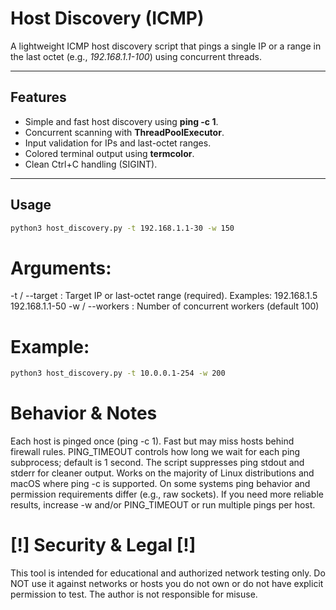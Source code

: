 # Host Discovery (ICMP) 

A lightweight ICMP host discovery script that pings a single IP or a range in the last octet
(e.g., *192.168.1.1-100*) using concurrent threads.

---

## Features

- Simple and fast host discovery using **ping -c 1**.
- Concurrent scanning with **ThreadPoolExecutor**.
- Input validation for IPs and last-octet ranges.
- Colored terminal output using **termcolor**.
- Clean Ctrl+C handling (SIGINT).

---

## Usage
```bash
python3 host_discovery.py -t 192.168.1.1-30 -w 150
```

# Arguments:

-t / --target : Target IP or last-octet range (required). Examples:
  192.168.1.5
  192.168.1.1-50
-w / --workers : Number of concurrent workers (default 100)

# Example: 
```bash
python3 host_discovery.py -t 10.0.0.1-254 -w 200
```

# Behavior & Notes

Each host is pinged once (ping -c 1). Fast but may miss hosts behind firewall rules.
PING_TIMEOUT controls how long we wait for each ping subprocess; default is 1 second.
The script suppresses ping stdout and stderr for cleaner output.
Works on the majority of Linux distributions and macOS where ping -c is supported.
On some systems ping behavior and permission requirements differ (e.g., raw sockets).
If you need more reliable results, increase -w and/or PING_TIMEOUT or run multiple pings per host.


# [!] Security & Legal [!]

This tool is intended for educational and authorized network testing only.
Do NOT use it against networks or hosts you do not own or do not have explicit permission to test. The author is not responsible for misuse.

